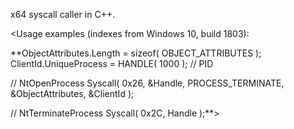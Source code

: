 x64 syscall caller in C++.

<Usage examples (indexes from Windows 10, build 1803):

**ObjectAttributes.Length = sizeof( OBJECT_ATTRIBUTES );
ClientId.UniqueProcess	= HANDLE( 1000 ); // PID

// NtOpenProcess
Syscall( 0x26, &Handle, PROCESS_TERMINATE, &ObjectAttributes, &ClientId );

// NtTerminateProcess
Syscall( 0x2C, Handle );**>

